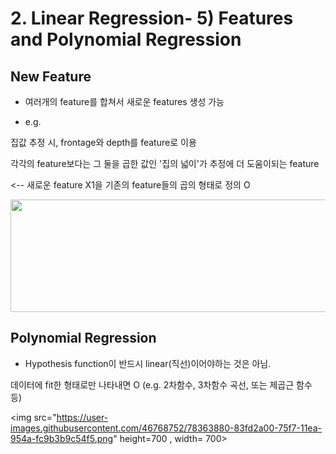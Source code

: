 # 2. Linear Regression- 5) Features and Polynomial Regression

## New Feature

- 여러개의 feature를 합쳐서 새로운 features 생성 가능

- e.g.

집값 추정 시, frontage와 depth를 feature로 이용

각각의 feature보다는 그 둘을 곱한 값인 '집의 넓이'가 추정에 더 도움이되는 feature

<-- 새로운 feature X1을 기존의 feature들의 곱의 형태로 정의 O


<img src="https://user-images.githubusercontent.com/46768752/78359832-c5d6a200-75f0-11ea-9ccc-cecd019d1bc6.png"
height= 180, width= 650>


## Polynomial Regression

- Hypothesis function이 반드시 linear(직선)이어야하는 것은 아님.

데이터에 fit한 형태로만 나타내면 O (e.g. 2차함수, 3차함수 곡선, 또는 제곱근 함수 등)

<img src="https://user-images.githubusercontent.com/46768752/78363880-83fd2a00-75f7-11ea-954a-fc9b3b9c54f5.png" 
height=700 , width= 700>

